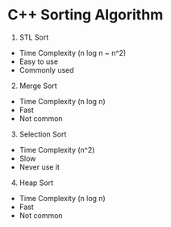 # C++ Sorting Algorithm

1. STL Sort 
- Time Complexity (n log n ~ n^2)
- Easy to use
- Commonly used

2. Merge Sort 
- Time Complexity (n log n)
- Fast
- Not common

3. Selection Sort 
- Time Complexity (n^2)
- Slow
- Never use it

4. Heap Sort 
- Time Complexity (n log n)
- Fast
- Not common
